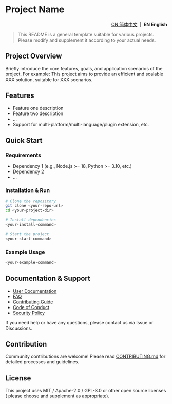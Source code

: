 # Project Name

<!--suppress HtmlDeprecatedAttribute -->
<p align="right">
  <a href="https://github.com/ArcesTeam/{{project-name}}/blob/main/.github/lang/zh-CN/README.md" title="简体中文">CN 简体中文</a> &nbsp;|&nbsp;
  <strong>EN English</strong>
</p>

> This README is a general template suitable for various projects. Please modify
> and supplement it according to your actual needs.

## Project Overview

Briefly introduce the core features, goals, and application scenarios of the
project.
For example: This project aims to provide an efficient and scalable XXX
solution, suitable for XXX scenarios.

## Features

- Feature one description
- Feature two description
- ...
- Support for multi-platform/multi-language/plugin extension, etc.

## Quick Start

### Requirements

- Dependency 1 (e.g., Node.js >= 18, Python >= 3.10, etc.)
- Dependency 2
- ...

### Installation & Run

```bash
# Clone the repository
git clone <your-repo-url>
cd <your-project-dir>

# Install dependencies
<your-install-command>

# Start the project
<your-start-command>
```

### Example Usage

```bash
<your-example-command>
```

## Documentation & Support

- [User Documentation](./docs/)
- [FAQ](./docs/FAQ.md)
- [Contributing Guide](./CONTRIBUTING.md)
- [Code of Conduct](./.github/lang/en-US/CODE_OF_CONDUCT.md)
- [Security Policy](./.github/lang/en-US/SECURITY.md)

If you need help or have any questions, please contact us via Issue or
Discussions.

## Contribution

Community contributions are welcome!
Please read [CONTRIBUTING.md](./CONTRIBUTING.md) for detailed processes and
guidelines.

## License

This project uses MIT / Apache-2.0 / GPL-3.0 or other open source licenses (
please choose and supplement as appropriate).

